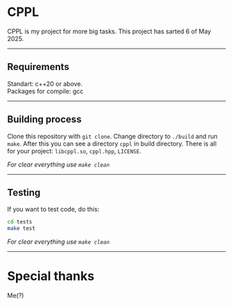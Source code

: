 # CPPL
CPPL is my project for more big tasks. This project has sarted 6 of May 2025.

----

## Requirements

Standart: c++20 or above.\
Packages for compile: gcc

----

## Building process
Clone this repository with `git clone`.
Change directory to `./build` and run `make`.
After this you can see a directory `cppl` in build directory. There is all for your project: `libcppl.so`, `cppl.hpp`, `LICENSE`.

_For clear everything use `make clean`_

----

## Testing
If you want to test code, do this:
```bash
cd tests
make test
```

_For clear everything use `make clean`_

----

# Special thanks
Me(?)
